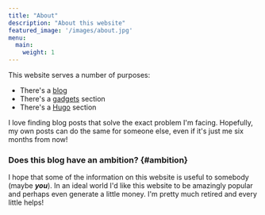 ```yaml
---
title: "About"
description: "About this website"
featured_image: '/images/about.jpg'
menu:
  main:
    weight: 1
---
```

This website serves a number of purposes:

+ There's a [blog](/posts)
+ There's a [gadgets](/gadgets) section
+ There's a [Hugo](/hugo) section

I love finding blog posts that solve the exact problem I'm facing. Hopefully, my own posts can do the same for someone else, even if it's just me six months from now!

### Does this blog have an ambition? {#ambition}
I hope that some of the information on this website is useful to somebody (maybe ***you***). In an ideal world I'd like this website to be amazingly popular and perhaps even generate a little money. I'm pretty much retired and every little helps!
